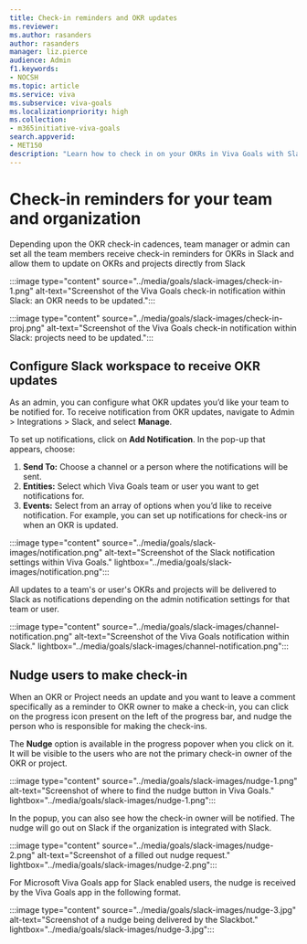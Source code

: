 ```yaml
---
title: Check-in reminders and OKR updates
ms.reviewer: 
ms.author: rasanders
author: rasanders
manager: liz.pierce
audience: Admin
f1.keywords:
- NOCSH
ms.topic: article
ms.service: viva
ms.subservice: viva-goals
ms.localizationpriority: high
ms.collection:  
- m365initiative-viva-goals  
search.appverid:
- MET150
description: "Learn how to check in on your OKRs in Viva Goals with Slack"
---
```


# Check-in reminders for your team and organization

Depending upon the OKR check-in cadences, team manager or admin can set all the team members receive check-in reminders for OKRs in Slack and allow them to update on OKRs and projects directly from Slack 
  
:::image type="content" source="../media/goals/slack-images/check-in-1.png" alt-text="Screenshot of the Viva Goals check-in notification within Slack: an OKR needs to be updated.":::

:::image type="content" source="../media/goals/slack-images/check-in-proj.png" alt-text="Screenshot of the Viva Goals check-in notification within Slack: projects need to be updated.":::

## Configure Slack workspace to receive OKR updates 

As an admin, you can configure what OKR updates you’d like your team to be notified for.  To receive notification from OKR updates, navigate to Admin > Integrations > Slack, and select **Manage**. 

To set up notifications, click on **Add Notification**. In the pop-up that appears, choose: 

1. **Send To:** Choose a channel or a person where the notifications will be sent. 
2. **Entities:** Select which Viva Goals team or user you want to get notifications for. 
3. **Events:** Select from an array of options when you’d like to receive notification. For example, you can set up notifications for check-ins or when an OKR is updated.  

:::image type="content" source="../media/goals/slack-images/notification.png" alt-text="Screenshot of the Slack notification settings within Viva Goals." lightbox="../media/goals/slack-images/notification.png":::

All updates to a team's or user's OKRs and projects will be delivered to Slack as notifications depending on the admin notification settings for that team or user. 

:::image type="content" source="../media/goals/slack-images/channel-notification.png" alt-text="Screenshot of the Viva Goals notification within Slack." lightbox="../media/goals/slack-images/channel-notification.png":::

## Nudge users to make check-in 

When an OKR or Project needs an update and you want to leave a comment specifically as a reminder to OKR owner to make a check-in, you can click on the progress icon present on the left of the progress bar, and nudge the person who is responsible for making the check-ins. 

The **Nudge** option is available in the progress popover when you click on it. It will be visible to the users who are not the primary check-in owner of the OKR or project.

 :::image type="content" source="../media/goals/slack-images/nudge-1.png" alt-text="Screenshot of where to find the nudge button in Viva Goals." lightbox="../media/goals/slack-images/nudge-1.png":::

In the popup, you can also see how the check-in owner will be notified. The nudge will go out on Slack if the organization is integrated with Slack. 

 :::image type="content" source="../media/goals/slack-images/nudge-2.png" alt-text="Screenshot of a filled out nudge request." lightbox="../media/goals/slack-images/nudge-2.png":::

For Microsoft Viva Goals app for Slack enabled users, the nudge is received by the Viva Goals app in the following format.

 :::image type="content" source="../media/goals/slack-images/nudge-3.jpg" alt-text="Screenshot of a nudge being delivered by the Slackbot." lightbox="../media/goals/slack-images/nudge-3.jpg":::
